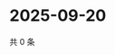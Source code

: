 # 2025-09-20

共 0 条

<!-- BEGIN ZHIHUVIDEO -->
<!-- 最后更新时间 Sat Sep 20 2025 05:09:44 GMT+0800 (China Standard Time) -->

<!-- END ZHIHUVIDEO -->
